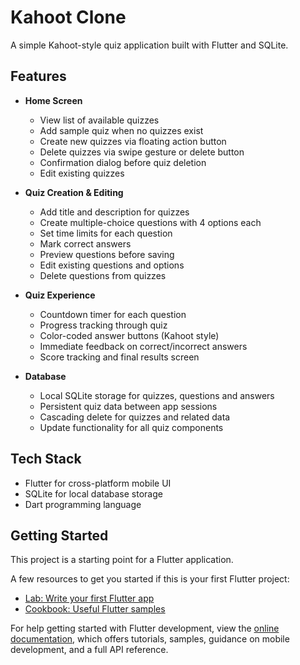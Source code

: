 # Kahoot Clone

A simple Kahoot-style quiz application built with Flutter and SQLite.

## Features

- **Home Screen**
  - View list of available quizzes
  - Add sample quiz when no quizzes exist
  - Create new quizzes via floating action button
  - Delete quizzes via swipe gesture or delete button
  - Confirmation dialog before quiz deletion
  - Edit existing quizzes

- **Quiz Creation & Editing**
  - Add title and description for quizzes
  - Create multiple-choice questions with 4 options each
  - Set time limits for each question
  - Mark correct answers
  - Preview questions before saving
  - Edit existing questions and options
  - Delete questions from quizzes

- **Quiz Experience**
  - Countdown timer for each question
  - Progress tracking through quiz
  - Color-coded answer buttons (Kahoot style)
  - Immediate feedback on correct/incorrect answers
  - Score tracking and final results screen

- **Database**
  - Local SQLite storage for quizzes, questions and answers
  - Persistent quiz data between app sessions
  - Cascading delete for quizzes and related data
  - Update functionality for all quiz components

## Tech Stack

- Flutter for cross-platform mobile UI
- SQLite for local database storage
- Dart programming language

## Getting Started

This project is a starting point for a Flutter application.

A few resources to get you started if this is your first Flutter project:

- [Lab: Write your first Flutter app](https://docs.flutter.dev/get-started/codelab)
- [Cookbook: Useful Flutter samples](https://docs.flutter.dev/cookbook)

For help getting started with Flutter development, view the
[online documentation](https://docs.flutter.dev/), which offers tutorials,
samples, guidance on mobile development, and a full API reference.
